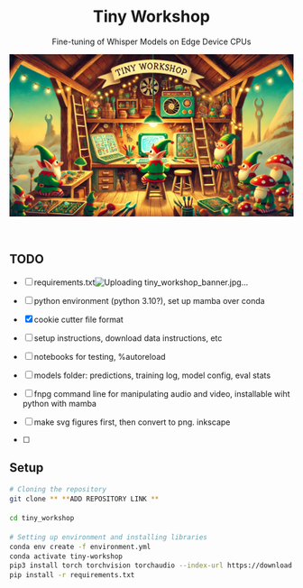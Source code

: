 <div align="center">
  
# Tiny Workshop
Fine-tuning of Whisper Models on Edge Device CPUs
</div>
<p align="center">
   <img src="figures/tiny_workshop_banner.jpg" width="800" title="hover text">

</p>
<br />


## TODO
- [ ] requirements.txt![Uploading tiny_workshop_banner.jpg…]()

- [ ] python environment (python 3.10?), set up mamba over conda
- [x] cookie cutter file format
- [ ] setup instructions, download data instructions, etc
- [ ] notebooks for testing, %autoreload
- [ ] models folder: predictions, training log, model config, eval stats
- [ ] fnpg command line for manipulating audio and video, installable wiht python with mamba
- [ ] make svg figures first, then convert to png. inkscape
- [ ] 

## Setup
```bash
# Cloning the repository
git clone ** **ADD REPOSITORY LINK **

cd tiny_workshop

# Setting up environment and installing libraries
conda env create -f environment.yml
conda activate tiny-workshop
pip3 install torch torchvision torchaudio --index-url https://download.pytorch.org/whl/cpu   # We want CPU version of pytorch
pip install -r requirements.txt
```
